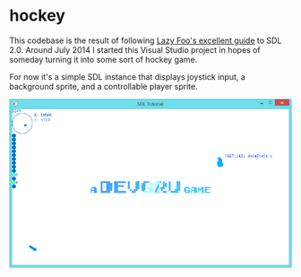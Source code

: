 hockey
======

This codebase is the result of following [Lazy Foo's excellent guide](http://lazyfoo.net/tutorials/SDL/index.php) to SDL 2.0. Around July 2014 I started this Visual Studio project in hopes of someday turning it into some sort of hockey game.

For now it's a simple SDL instance that displays joystick input, a background sprite, and a controllable player sprite.

![hockey screenshot](https://raw.githubusercontent.com/davgra04/hockey/master/screenshot.png)
